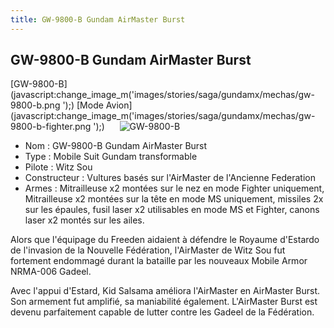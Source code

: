 ```yaml
---
title: GW-9800-B Gundam AirMaster Burst
---
```


GW-9800-B Gundam AirMaster Burst
--------------------------------

[GW-9800-B](javascript:change_image_m('images/stories/saga/gundamx/mechas/gw-9800-b.png
');) [Mode Avion](javascript:change_image_m('images/stories/saga/gundamx/mechas/gw-9800-b-fighter.png
');)      ![
GW-9800-B](/images/stories/saga/gundamx/mechas/gw-9800-b.png
)    
- Nom : GW-9800-B Gundam AirMaster Burst  
- Type : Mobile Suit Gundam transformable  
- Pilote : Witz Sou  
- Constructeur : Vultures basés sur l'AirMaster de l'Ancienne Federation  
- Armes : Mitrailleuse x2 montées sur le nez en mode Fighter uniquement, Mitrailleuse x2 montées sur la tête en mode MS uniquement, missiles 2x sur les épaules, fusil laser x2 utilisables en mode MS et Fighter, canons laser x2 montés sur les ailes.   
  
Alors que l'équipage du Freeden aidaient à défendre le Royaume d'Estardo de l'invasion de la Nouvelle Fédération, l'AirMaster de Witz Sou fut fortement endommagé durant la bataille par les nouveaux Mobile Armor NRMA-006 Gadeel.


Avec l'appui d'Estard, Kid Salsama améliora l'AirMaster en AirMaster Burst. Son armement fut amplifié, sa maniabilité également. L'AirMaster Burst est devenu parfaitement capable de lutter contre les Gadeel de la Fédération.


